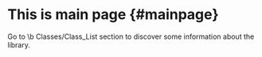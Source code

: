 This is main page                         {#mainpage}
============

Go to \b Classes/Class_List section to discover some information about the library.
